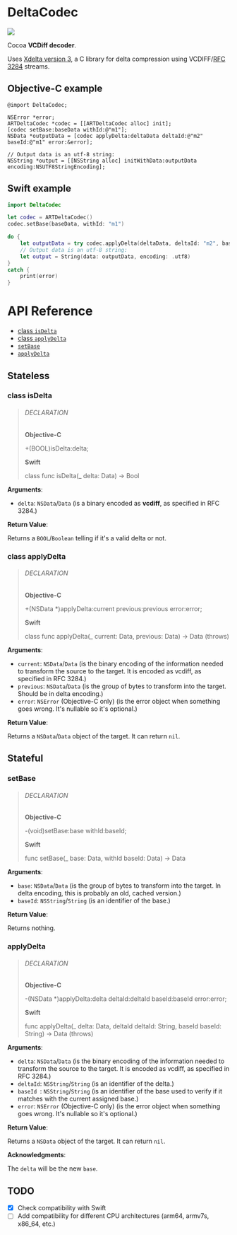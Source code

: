 # DeltaCodec

<a href="https://github.com/ably/delta-codec-cocoa/actions">
  <img src="https://github.com/ably/delta-codec-cocoa/workflows/Build/badge.svg" />
</a>

Cocoa **VCDiff decoder**.

Uses [Xdelta version 3](https://github.com/jmacd/xdelta), a C library for delta compression using VCDIFF/[RFC 3284](https://tools.ietf.org/html/rfc3284) streams.

## Objective-C example

```objc
@import DeltaCodec;

NSError *error;
ARTDeltaCodec *codec = [[ARTDeltaCodec alloc] init];
[codec setBase:baseData withId:@"m1"];
NSData *outputData = [codec applyDelta:deltaData deltaId:@"m2" baseId:@"m1" error:&error];

// Output data is an utf-8 string:
NSString *output = [[NSString alloc] initWithData:outputData encoding:NSUTF8StringEncoding];
```

## Swift example

```swift
import DeltaCodec

let codec = ARTDeltaCodec()
codec.setBase(baseData, withId: "m1")

do {
    let outputData = try codec.applyDelta(deltaData, deltaId: "m2", baseId: "m1")
    // Output data is an utf-8 string:
    let output = String(data: outputData, encoding: .utf8)
}
catch {
    print(error)
}
```

# API Reference

- [class `isDelta`](#class-isdelta)
- [class `applyDelta`](#class-applydelta)
- [`setBase`](#setbase)
- [`applyDelta`](#applydelta)

## Stateless

### class isDelta

> ###### DECLARATION
>
> **Objective-C**
>
> +(BOOL)isDelta:delta;
>
> **Swift**
>
> class func isDelta(_ delta: Data) -> Bool

**Arguments**:

* `delta`: `NSData`/`Data` (is a binary encoded as **vcdiff**, as specified in RFC 3284.)

**Return Value**:

Returns a `BOOL`/`Boolean` telling if it's a valid delta or not.

### class applyDelta

> ###### DECLARATION
>
> **Objective-C**
>
> +(NSData *)applyDelta:current previous:previous error:error;
>
> **Swift**
>
> class func applyDelta(_ current: Data, previous: Data) -> Data (throws)

**Arguments**:

* `current`: `NSData`/`Data` (is the binary encoding of the information needed to transform the source to the target. It is encoded as vcdiff, as specified in RFC 3284.)
* `previous`: `NSData`/`Data` (is the group of bytes to transform into the target. Should be in delta encoding.)
* `error`: `NSError` (Objective-C only) (is the error object when something goes wrong. It's nullable so it's optional.)

**Return Value**:

Returns a `NSData`/`Data` object of the target. It can return `nil`.

## Stateful

### setBase

> ###### DECLARATION
>
> **Objective-C**
>
> -(void)setBase:base withId:baseId;
>
> **Swift**
>
> func setBase(_ base: Data, withId baseId: Data) -> Data

**Arguments**:

* `base`: `NSData`/`Data` (is the group of bytes to transform into the target. In delta encoding, this is probably an old, cached version.)
* `baseId`: `NSString`/`String` (is an identifier of the base.)

**Return Value**:

Returns nothing.

### applyDelta

> ###### DECLARATION
>
> **Objective-C**
>
> -(NSData *)applyDelta:delta deltaId:deltaId baseId:baseId error:error;
>
> **Swift**
>
> func applyDelta(_ delta: Data, deltaId deltaId: String, baseId baseId: String) -> Data (throws)

**Arguments**:

* `delta`: `NSData`/`Data` (is the binary encoding of the information needed to transform the source to the target. It is encoded as vcdiff, as specified in RFC 3284.)
* `deltaId`: `NSString`/`String` (is an identifier of the delta.)
* `baseId `: `NSString`/`String` (is an identifier of the base used to verify if it matches with the current assigned base.)
* `error`: `NSError` (Objective-C only) (is the error object when something goes wrong. It's nullable so it's optional.)

**Return Value**:

Returns a `NSData` object of the target. It can return `nil`.

**Acknowledgments**:

The `delta` will be the new `base`.

## TODO

 - [x] Check compatibility with Swift
 - [ ] Add compatibility for different CPU architectures (arm64, armv7s, x86_64, etc.)
